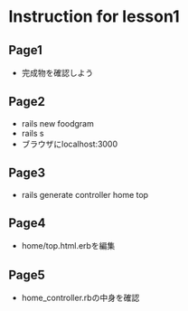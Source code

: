 # Instruction for lesson1

## Page1
* 完成物を確認しよう

## Page2
* rails new foodgram
* rails s
* ブラウザにlocalhost:3000

## Page3
* rails generate controller home top

## Page4
* home/top.html.erbを編集

## Page5
* home_controller.rbの中身を確認
